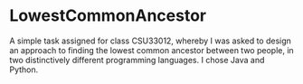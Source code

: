 # LowestCommonAncestor
A simple task assigned for class CSU33012, whereby I was asked to design an approach to finding the lowest common ancestor between two people, in two distinctively different programming languages. I chose Java and Python.
